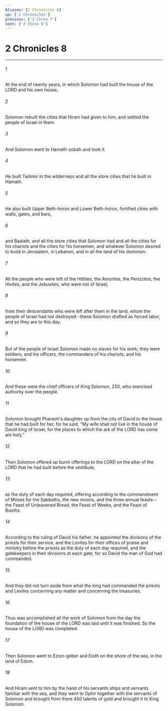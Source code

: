 ```yaml
---
Aliases: [2 Chronicles 8]
up: ['2 Chronicles']
previous: ['2 Chron 7']
next: ['2 Chron 9']
---
```

# 2 Chronicles 8
***



###### 1 
At the end of twenty years, in which Solomon had built the house of the LORD and his own house, 

###### 2 
Solomon rebuilt the cities that Hiram had given to him, and settled the people of Israel in them. 

###### 3 
And Solomon went to Hamath-zobah and took it. 

###### 4 
He built Tadmor in the wilderness and all the store cities that he built in Hamath. 

###### 5 
He also built Upper Beth-horon and Lower Beth-horon, fortified cities with walls, gates, and bars, 

###### 6 
and Baalath, and all the store cities that Solomon had and all the cities for his chariots and the cities for his horsemen, and whatever Solomon desired to build in Jerusalem, in Lebanon, and in all the land of his dominion. 

###### 7 
All the people who were left of the Hittites, the Amorites, the Perizzites, the Hivites, and the Jebusites, who were not of Israel, 

###### 8 
from their descendants who were left after them in the land, whom the people of Israel had not destroyed--these Solomon drafted as forced labor, and so they are to this day. 

###### 9 
But of the people of Israel Solomon made no slaves for his work; they were soldiers, and his officers, the commanders of his chariots, and his horsemen. 

###### 10 
And these were the chief officers of King Solomon, 250, who exercised authority over the people. 

###### 11 
Solomon brought Pharaoh's daughter up from the city of David to the house that he had built for her, for he said, "My wife shall not live in the house of David king of Israel, for the places to which the ark of the LORD has come are holy." 

###### 12 
Then Solomon offered up burnt offerings to the LORD on the altar of the LORD that he had built before the vestibule, 

###### 13 
as the duty of each day required, offering according to the commandment of Moses for the Sabbaths, the new moons, and the three annual feasts--the Feast of Unleavened Bread, the Feast of Weeks, and the Feast of Booths. 

###### 14 
According to the ruling of David his father, he appointed the divisions of the priests for their service, and the Levites for their offices of praise and ministry before the priests as the duty of each day required, and the gatekeepers in their divisions at each gate, for so David the man of God had commanded. 

###### 15 
And they did not turn aside from what the king had commanded the priests and Levites concerning any matter and concerning the treasuries. 

###### 16 
Thus was accomplished all the work of Solomon from the day the foundation of the house of the LORD was laid until it was finished. So the house of the LORD was completed. 

###### 17 
Then Solomon went to Ezion-geber and Eloth on the shore of the sea, in the land of Edom. 

###### 18 
And Hiram sent to him by the hand of his servants ships and servants familiar with the sea, and they went to Ophir together with the servants of Solomon and brought from there 450 talents of gold and brought it to King Solomon.
